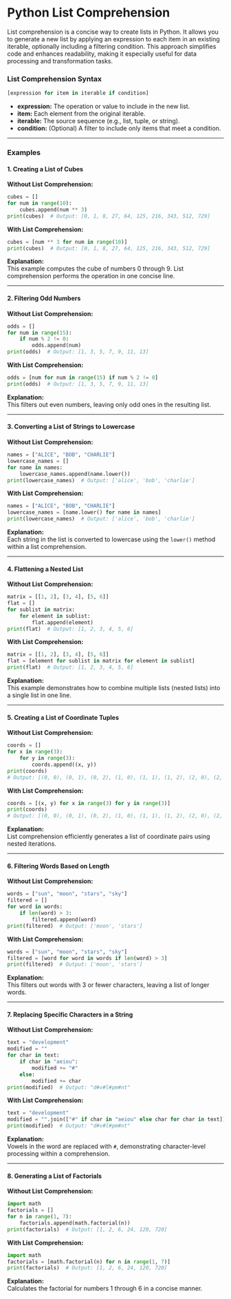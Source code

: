 # Python List Comprehension

List comprehension is a concise way to create lists in Python. It allows you to generate a new list by applying an expression to each item in an existing iterable, optionally including a filtering condition. This approach simplifies code and enhances readability, making it especially useful for data processing and transformation tasks.

### List Comprehension Syntax
```python
[expression for item in iterable if condition]
```
- **expression:** The operation or value to include in the new list.
- **item:** Each element from the original iterable.
- **iterable:** The source sequence (e.g., list, tuple, or string).
- **condition:** (Optional) A filter to include only items that meet a condition.

---

### Examples

#### 1. Creating a List of Cubes
**Without List Comprehension:**
```python
cubes = []
for num in range(10):
    cubes.append(num ** 3)
print(cubes)  # Output: [0, 1, 8, 27, 64, 125, 216, 343, 512, 729]
```

**With List Comprehension:**
```python
cubes = [num ** 3 for num in range(10)]
print(cubes)  # Output: [0, 1, 8, 27, 64, 125, 216, 343, 512, 729]
```

**Explanation:**  
This example computes the cube of numbers 0 through 9. List comprehension performs the operation in one concise line.

---

#### 2. Filtering Odd Numbers
**Without List Comprehension:**
```python
odds = []
for num in range(15):
    if num % 2 != 0:
        odds.append(num)
print(odds)  # Output: [1, 3, 5, 7, 9, 11, 13]
```

**With List Comprehension:**
```python
odds = [num for num in range(15) if num % 2 != 0]
print(odds)  # Output: [1, 3, 5, 7, 9, 11, 13]
```

**Explanation:**  
This filters out even numbers, leaving only odd ones in the resulting list.

---

#### 3. Converting a List of Strings to Lowercase
**Without List Comprehension:**
```python
names = ["ALICE", "BOB", "CHARLIE"]
lowercase_names = []
for name in names:
    lowercase_names.append(name.lower())
print(lowercase_names)  # Output: ['alice', 'bob', 'charlie']
```

**With List Comprehension:**
```python
names = ["ALICE", "BOB", "CHARLIE"]
lowercase_names = [name.lower() for name in names]
print(lowercase_names)  # Output: ['alice', 'bob', 'charlie']
```

**Explanation:**  
Each string in the list is converted to lowercase using the `lower()` method within a list comprehension.

---

#### 4. Flattening a Nested List
**Without List Comprehension:**
```python
matrix = [[1, 2], [3, 4], [5, 6]]
flat = []
for sublist in matrix:
    for element in sublist:
        flat.append(element)
print(flat)  # Output: [1, 2, 3, 4, 5, 6]
```

**With List Comprehension:**
```python
matrix = [[1, 2], [3, 4], [5, 6]]
flat = [element for sublist in matrix for element in sublist]
print(flat)  # Output: [1, 2, 3, 4, 5, 6]
```

**Explanation:**  
This example demonstrates how to combine multiple lists (nested lists) into a single list in one line.

---

#### 5. Creating a List of Coordinate Tuples
**Without List Comprehension:**
```python
coords = []
for x in range(3):
    for y in range(3):
        coords.append((x, y))
print(coords)
# Output: [(0, 0), (0, 1), (0, 2), (1, 0), (1, 1), (1, 2), (2, 0), (2, 1), (2, 2)]
```

**With List Comprehension:**
```python
coords = [(x, y) for x in range(3) for y in range(3)]
print(coords)
# Output: [(0, 0), (0, 1), (0, 2), (1, 0), (1, 1), (1, 2), (2, 0), (2, 1), (2, 2)]
```

**Explanation:**  
List comprehension efficiently generates a list of coordinate pairs using nested iterations.

---

#### 6. Filtering Words Based on Length
**Without List Comprehension:**
```python
words = ["sun", "moon", "stars", "sky"]
filtered = []
for word in words:
    if len(word) > 3:
        filtered.append(word)
print(filtered)  # Output: ['moon', 'stars']
```

**With List Comprehension:**
```python
words = ["sun", "moon", "stars", "sky"]
filtered = [word for word in words if len(word) > 3]
print(filtered)  # Output: ['moon', 'stars']
```

**Explanation:**  
This filters out words with 3 or fewer characters, leaving a list of longer words.

---

#### 7. Replacing Specific Characters in a String
**Without List Comprehension:**
```python
text = "development"
modified = ""
for char in text:
    if char in "aeiou":
        modified += "#"
    else:
        modified += char
print(modified)  # Output: "d#v#l#pm#nt"
```

**With List Comprehension:**
```python
text = "development"
modified = "".join(["#" if char in "aeiou" else char for char in text])
print(modified)  # Output: "d#v#l#pm#nt"
```

**Explanation:**  
Vowels in the word are replaced with `#`, demonstrating character-level processing within a comprehension.

---

#### 8. Generating a List of Factorials
**Without List Comprehension:**
```python
import math
factorials = []
for n in range(1, 7):
    factorials.append(math.factorial(n))
print(factorials)  # Output: [1, 2, 6, 24, 120, 720]
```

**With List Comprehension:**
```python
import math
factorials = [math.factorial(n) for n in range(1, 7)]
print(factorials)  # Output: [1, 2, 6, 24, 120, 720]
```

**Explanation:**  
Calculates the factorial for numbers 1 through 6 in a concise manner.

